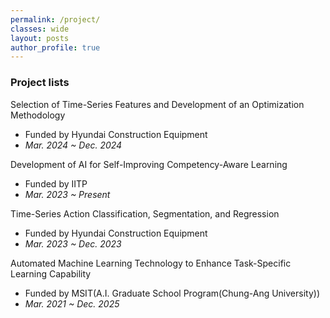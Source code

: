 ```yaml
---
permalink: /project/
classes: wide  
layout: posts
author_profile: true
---
```


### Project lists
Selection of Time-Series Features and Development of an Optimization Methodology<br>
- Funded by Hyundai Construction Equipment<br>
- *Mar. 2024 ~ Dec. 2024<br>*

Development of AI for Self-Improving Competency-Aware Learning<br>
- Funded by IITP<br>
- *Mar. 2023 ~ Present<br>*

Time-Series Action Classification, Segmentation, and Regression<br>
- Funded by Hyundai Construction Equipment<br>
- *Mar. 2023 ~ Dec. 2023<br>*

Automated Machine Learning Technology to Enhance Task-Specific Learning Capability<br>
- Funded by MSIT(A.I. Graduate School Program(Chung-Ang University))<br>
- *Mar. 2021 ~ Dec. 2025<br>*




